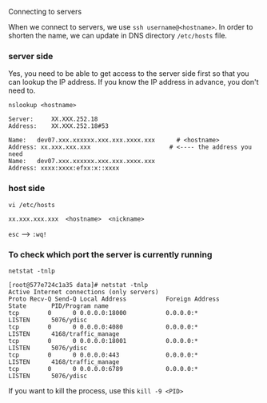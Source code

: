 Connecting to servers

When we connect to servers, we use `ssh username@<hostname>`. In order to shorten the name, we can update in DNS directory `/etc/hosts` file. 

### server side
Yes, you need to be able to get access to the server side first so that you can lookup the IP address. If you know the IP address in advance, you don't need to. 
```
nslookup <hostname>

Server:		XX.XXX.252.18
Address:	XX.XXX.252.18#53

Name:	dev07.xxx.xxxxxx.xxx.xxx.xxxx.xxx      # <hostname>
Address: xx.xxx.xxx.xxx                      # <---- the address you need
Name:	dev07.xxx.xxxxxx.xxx.xxx.xxxx.xxx
Address: xxxx:xxxx:efxx:x::xxxx
```

### host side
```
vi /etc/hosts

xx.xxx.xxx.xxx  <hostname>  <nickname>
```

`esc` --> `:wq!`

### To check which port the server is currently running 

```
netstat -tnlp

[root@577e724c1a35 data]# netstat -tnlp
Active Internet connections (only servers)
Proto Recv-Q Send-Q Local Address           Foreign Address         State       PID/Program name    
tcp        0      0 0.0.0.0:18000           0.0.0.0:*               LISTEN      5076/ydisc          
tcp        0      0 0.0.0.0:4080            0.0.0.0:*               LISTEN      4168/traffic_manage 
tcp        0      0 0.0.0.0:18001           0.0.0.0:*               LISTEN      5076/ydisc          
tcp        0      0 0.0.0.0:443             0.0.0.0:*               LISTEN      4168/traffic_manage 
tcp        0      0 0.0.0.0:6789            0.0.0.0:*               LISTEN      5076/ydisc   
```
If you want to kill the process, use this `kill -9 <PID>`
